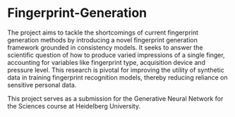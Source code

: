 # Fingerprint-Generation

The project aims to tackle the shortcomings of current fingerprint generation methods by introducing a novel fingerprint generation framework grounded in consistency models. It seeks to answer the scientific question of how to produce varied impressions of a single finger, accounting for variables like fingerprint type, acquisition device and pressure level. This research is pivotal for improving the utility of synthetic data in training fingerprint recognition models, thereby reducing reliance on sensitive personal data.

This project serves as a submission for the Generative Neural Network for the Sciences course at Heidelberg University.
